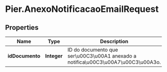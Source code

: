 # Pier.AnexoNotificacaoEmailRequest

## Properties
Name | Type | Description | Notes
------------ | ------------- | ------------- | -------------
**idDocumento** | **Integer** | ID do documento que ser\u00C3\u00A1 anexado a notifica\u00C3\u00A7\u00C3\u00A3o. | [optional] 


